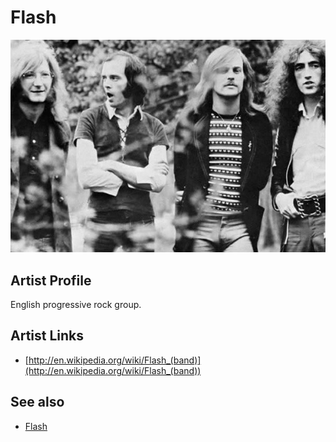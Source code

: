 # Flash

![](../../assets/artists/Flash.png)

## Artist Profile

English progressive rock group.

## Artist Links

- [http://en.wikipedia.org/wiki/Flash_(band)](http://en.wikipedia.org/wiki/Flash_(band))


## See also

- [Flash](Flash.md)
